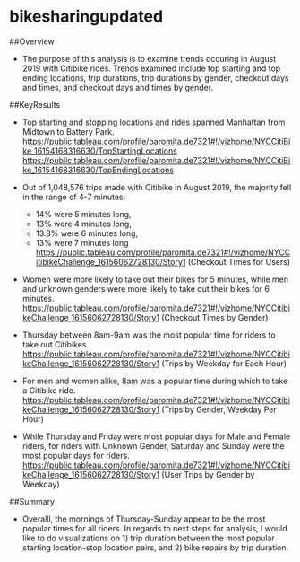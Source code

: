 # bikesharingupdated
##Overview
 - The purpose of this analysis is to examine trends occuring in August 2019 with Citibike rides. Trends examined include top starting and top ending locations, trip durations, trip durations by gender, checkout days and times, and checkout days and times by gender. 

##KeyResults
- Top starting and stopping locations and rides spanned Manhattan from Midtown to Battery Park.
https://public.tableau.com/profile/paromita.de7321#!/vizhome/NYCCitiBike_16154168316630/TopStartingLocations
https://public.tableau.com/profile/paromita.de7321#!/vizhome/NYCCitiBike_16154168316630/TopEndingLocations
 
- Out of 1,048,576 trips made with Citibike in August 2019, the majority fell in the range of 4-7 minutes:
  * 14% were 5 minutes long, 
  * 13% were 4 minutes long,
  * 13.8% were 6 minutes long, 
  * 13% were 7 minutes long 
https://public.tableau.com/profile/paromita.de7321#!/vizhome/NYCCitibikeChallenge_16156062728130/Story1 (Checkout Times for Users)
 
- Women were more likely to take out their bikes for 5 minutes, while men and unknown genders were more likely to take out their bikes for 6 minutes.
https://public.tableau.com/profile/paromita.de7321#!/vizhome/NYCCitibikeChallenge_16156062728130/Story1 (Checkout Times by Gender)
 
- Thursday between 8am-9am was the most popular time for riders to take out Citibikes.
https://public.tableau.com/profile/paromita.de7321#!/vizhome/NYCCitibikeChallenge_16156062728130/Story1 (Trips by Weekday for Each Hour)

- For men and women alike, 8am was a popular time during which to take a Citibike ride.
https://public.tableau.com/profile/paromita.de7321#!/vizhome/NYCCitibikeChallenge_16156062728130/Story1 (Trips by Gender, Weekday Per Hour)
 
 - While Thursday and Friday were most popular days for Male and Female riders, for riders with Unknown Gender, Saturday and Sunday were the most popular days for riders.
https://public.tableau.com/profile/paromita.de7321#!/vizhome/NYCCitibikeChallenge_16156062728130/Story1 (User Trips by Gender by Weekday) 

##Summary
 - Overalll, the mornings of Thursday-Sunday appear to be the most popular times for all riders. In regards to next steps for analysis, I would like to do visualizations on 1) trip duration between the most popular starting location-stop location pairs, and 2) bike repairs by trip duration. 



